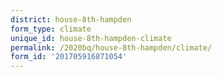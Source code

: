 ```yaml
---
district: house-8th-hampden
form_type: climate
unique_id: house-8th-hampden-climate
permalink: /2020bq/house-8th-hampden/climate/
form_id: '201705916871054'
---
```

